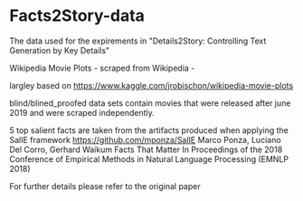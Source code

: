 # Facts2Story-data
The data used for the expirements in "Details2Story: Controlling Text Generation by Key Details"

Wikipedia Movie Plots - scraped from Wikipedia - 

largley based on https://www.kaggle.com/jrobischon/wikipedia-movie-plots

blind/blined_proofed data sets contain movies that were released after june 2019 and were scraped independently.


5 top salient facts are taken from the artifacts produced when applying the SalIE framework 
https://github.com/mponza/SalIE
Marco Ponza, Luciano Del Corro, Gerhard Waikum
Facts That Matter
In Proceedings of the 2018 Conference of Empirical Methods in Natural Language Processing (EMNLP 2018)



For further details please refer to the original paper
